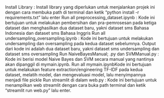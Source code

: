 Install Library : Install library yang diperlukan untuk menjalankan projek ini dengan cara membuka path di terminal dan ketik “python install -r requirements.txt” lalu enter
Run all preprocessing_dataset.ipynb : Kode ini bertujuan untuk melakukan pembersihan dan pra-pemrosesan pada ketiga dataset dan menghasilkan dua dataset baru, yakni dataset sms Bahasa Indonesia dan dataset sms Bahasa Inggris
Run all undersampling_oversampling.ipynb : Kode ini bertujuan untuk melakukan undersampling dan oversampling pada kedua dataset sebelumnya. Output dari kode ini adalah dua dataset baru, yakni dataset sms undersampling dan dataset sms oversampling
Run NaiveBayesManual; .py dan SVMManual.py : Kode ini berisi model Naive Bayes dan SVM secara manual yang nantinya akan dipanggil di mymain.ipynb.
Run all mymain.ipynbKode ini bertujuan untuk melakukan feature extraction/engineering TF-IDF pada kedua dataset, melatih model, dan mengevaluasi model, lalu menyimpannya menjadi file pickle
Run streamlit di dalam web.py : Kode ini bertujuan untuk menampilkan web streamlit dengan cara buka path terminal dan ketik “streamlit run web.py” lalu enter.
